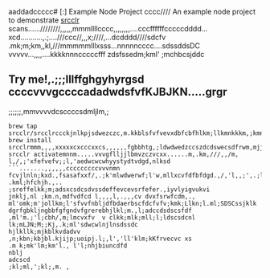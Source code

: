 aaddadccccc# [:] Example Node Project
cccc////
An example node project to demonstrate [srcclr](https://www.srcclr.com) scans......////////,,,,,,mmmllllcccc,,,,,,,,....cccffffffcccccdddd...    xcd...........,.;....///ccc//,,,x;////,...dcdddd////sdcfv  .mk;m;km,,kl,///mmmmmlllxsss...nnnnncccc....sdssddsDC
vvvvv...,,,,....kkkknnncccccfff zdsfssedm;kml' ;mchbcsjddc
## Try me!,.;;;lllffghgyhyrgsd  ccccvvvgccccadadwdsfvfKJBJKN.....grgr
;;;;;;,mmvvvvdcsccccsdmljlm,;
```wwwww...........ddddcccccxxxxxbbbb bmjkhfdcfsm,bjdsd,m mmmmlknm;klklkmsfsfdrfceffascdadewlnl
brew tap srcclr/srcclrccckjnlkpjsdwezczc,m.kkblsfvfvevxdbfcbfhlkm;llkmnkkkm,;kmnklmxdffefdgrtghfdfgtrtewerfesddsdfssdsefedxdvkhb
brew install srcclrmmm,,,,xxxxxcxcccxxcs,,,,,,fgbbhtg,;ldwdwedzccszdcdswecsdfrwm,mjjjlk;vfcdcc.,;lcferfelml;lk;kmmlkccfsdfclk;xcdcsddscsdcscdwedwekjnl;loppokp.,;kmlnlnjklkljsffvclnkdsdsdcssdsdfssffefvfev
srcclr activatemnnm.....vvvgflljjlbmvzczvcxx......m,.km,///,,/m, l,/,;'xfefvefv;;l,'aedwcwcwhyystydtvdgd,nlksd
```.......,,,,,,cccccccccvvvnmn fcvjlnln;kxd.,fsasafxxf/,.;k'mlwdwerwf;l'w,mllxcvfdfbfdgd.,/,'l,,;',.;ll;fgyftsddsddswsdsdcssdsdvvccfs.,m. .kml;hfchjh.,.. ;sreffelkk;m;adsxcsdcsdvssdeffevcevsrfefer.,iyvlyigvukvi
jnklj,nl ;km.n,mdfvdfcd l,,,,l,.,,,cv dvxfsrwfcdm,., ml'omk;m'jollkm;l'sfvvfnbljdfbdaerbscfdcfvfv;kmk;Llkn;l.ml;SDSCssjklk
dgrfgbkljngbbfgfgndvfgrerebhjlkl;m.,l;adccdsdscsfdf
,ml'm.;'l;cbh/,m;lmcvxfv  v clkk;mlk;mll;l;ldscsdcnl
lk;mLJN;M;;Kj,.k;ml'sdwcwlnjlnsdssdc
hjlkllk;mjkblkvdadvv
,n;kbn;kbjbl.kjijp;uoipj.l;,l','ll'klm;kKfrvecvc xs
.m k;mk'lm;km'l., l'l;nhjbiuncdfd
nblj
adcscd
;kl;ml,';kl;,m. ,
